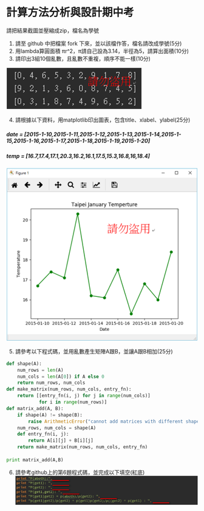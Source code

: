 計算方法分析與設計期中考
=========================


請把結果截圖並壓縮成zip，檔名為學號
1. 請至 github 中把檔案 fork 下來，並以該檔作答，檔名請改成學號(5分)
2. 用lambda算圓面積 πr^2，π請自己設為3.14，半徑為5，請算出面積(10分)
3. 請印出3組10個亂數，且亂數不重複，順序不能一樣(10分)

![Alt text](/3.png)

4. 請根據以下資料，用matplotlib印出圖表，包含title、xlabel、ylabel(25分)
##### date = [2015-1-10,2015-1-11,2015-1-12,2015-1-13,2015-1-14,2015-1-15,2015-1-16,2015-1-17,2015-1-18,2015-1-19,2015-1-20] 
##### temp = [16.7,17.4,17.1,20.3,16.2,16.1,17.5,15.3,16.8,16,18.4]

![Alt text](/4.png)

5. 請參考以下程式碼，並用亂數產生矩陣A跟B，並讓A跟B相加(25分)

```python
def shape(A):
    num_rows = len(A)
    num_cols = len(A[0]) if A else 0
    return num_rows, num_cols
def make_matrix(num_rows, num_cols, entry_fn):
    return [[entry_fn(i, j) for j in range(num_cols)]
            for i in range(num_rows)]
def matrix_add(A, B):
    if shape(A) != shape(B):
        raise ArithmeticError("cannot add matrices with different shapes")
    num_rows, num_cols = shape(A)
    def entry_fn(i, j):
        return A[i][j] + B[i][j]
    return make_matrix(num_rows, num_cols, entry_fn)

print matrix_add(A,B)
```

6. 請參考github上的第6題程式碼，並完成以下填空(紅底)
![Alt text](/6.png)
